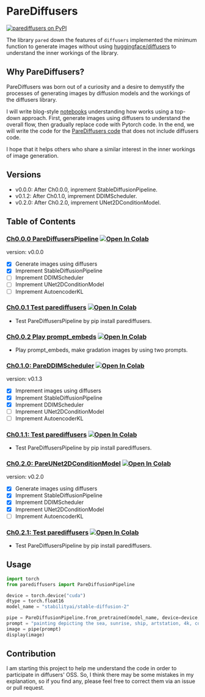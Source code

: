 # PareDiffusers

[![parediffusers on PyPI](https://img.shields.io/pypi/v/parediffusers.svg)](https://pypi.org/project/parediffusers)

The library `pared` down the features of `diffusers` implemented the minimum function to generate images without using [huggingface/diffusers](https://github.com/huggingface/diffusers/tree/main) to understand the inner workings of the library.


## Why PareDiffusers?
PareDiffusers was born out of a curiosity and a desire to demystify the processes of generating images by diffusion models and the workings of the diffusers library.

I will write blog-style [notebooks](./notebooks) understanding how works using a top-down approach. First, generate images using diffusers to understand the overall flow, then gradually replace code with Pytorch code. In the end, we will write the code for the [PareDiffusers code](./src/parediffusers) that does not include diffusers code.

I hope that it helps others who share a similar interest in the inner workings of image generation.

## Versions
- v0.0.0: After Ch0.0.0, inprement StableDiffusionPipeline.
- v0.1.2: After Ch0.1.0, imprement DDIMScheduler.
- v0.2.0: After Ch0.2.0, imprement UNet2DConditionModel.

## Table of Contents
### [Ch0.0.0 PareDiffusersPipeline](./notebooks/ch0.0.0_ParedDiffusionPipeline.ipynb) [![Open In Colab](https://colab.research.google.com/assets/colab-badge.svg)](https://colab.research.google.com/github/masaishi/parediffusers/blob/main/notebooks/ch0.0.0_ParedDiffusionPipeline.ipynb)
version: v0.0.0
- [x] Generate images using diffusers
- [x] Imprement StableDiffusionPipeline
- [ ] Imprement DDIMScheduler
- [ ] Imprement UNet2DConditionModel
- [ ] Imprement AutoencoderKL
### [Ch0.0.1 Test parediffusers](./notebooks/ch0.0.1_Test_parediffusers.ipynb) [![Open In Colab](https://colab.research.google.com/assets/colab-badge.svg)](https://colab.research.google.com/github/masaishi/parediffusers/blob/main/notebooks/ch0.0.1_Test_parediffusers.ipynb)
- Test PareDiffusersPipeline by pip install parediffusers.
### [Ch0.0.2 Play prompt_embeds](./notebooks/ch0.0.2_Play_prompt_embeds.ipynb) [![Open In Colab](https://colab.research.google.com/assets/colab-badge.svg)](https://colab.research.google.com/github/masaishi/parediffusers/blob/main/notebooks/ch0.0.2_Play_prompt_embeds.ipynb)
- Play prompt_embeds, make gradation images by using two prompts.
### [Ch0.1.0: PareDDIMScheduler](./notebooks/ch0.1.0_PareDDIMScheduler.ipynb) [![Open In Colab](https://colab.research.google.com/assets/colab-badge.svg)](https://colab.research.google.com/github/masaishi/parediffusers/blob/main/notebooks/ch0.1.0_PareDDIMScheduler.ipynb)
version: v0.1.3
- [x] Imprement images using diffusers
- [x] Imprement StableDiffusionPipeline
- [x] Imprement DDIMScheduler
- [ ] Imprement UNet2DConditionModel
- [ ] Imprement AutoencoderKL
### [Ch0.1.1: Test parediffusers](./notebooks/ch0.1.1_Test_parediffusers.ipynb) [![Open In Colab](https://colab.research.google.com/assets/colab-badge.svg)](https://colab.research.google.com/github/masaishi/parediffusers/blob/main/notebooks/ch0.1.1_Test_parediffusers.ipynb)
- Test PareDiffusersPipeline by pip install parediffusers.
### [Ch0.2.0: PareUNet2DConditionModel](./notebooks/ch0.2.0_PareUNet2DConditionModel.ipynb) [![Open In Colab](https://colab.research.google.com/assets/colab-badge.svg)](https://colab.research.google.com/github/masaishi/parediffusers/blob/main/notebooks/ch0.2.0_PareUNet2DConditionModel.ipynb)
version: v0.2.0
- [x] Generate images using diffusers
- [x] Imprement StableDiffusionPipeline
- [x] Imprement DDIMScheduler
- [x] Imprement UNet2DConditionModel
- [ ] Imprement AutoencoderKL
### [Ch0.2.1: Test parediffusers](./notebooks/ch0.2.1_Test_PareDiffusersPipeline.ipynb) [![Open In Colab](https://colab.research.google.com/assets/colab-badge.svg)](https://colab.research.google.com/github/masaishi/parediffusers/blob/main/notebooks/ch0.2.1_Test_PareDiffusersPipeline.ipynb)
- Test PareDiffusersPipeline by pip install parediffusers.


## Usage
```python
import torch
from parediffusers import PareDiffusionPipeline

device = torch.device("cuda")
dtype = torch.float16
model_name = "stabilityai/stable-diffusion-2"

pipe = PareDiffusionPipeline.from_pretrained(model_name, device=device, dtype=dtype)
prompt = "painting depicting the sea, sunrise, ship, artstation, 4k, concept art"
image = pipe(prompt)
display(image)
```

## Contribution
I am starting this project to help me understand the code in order to participate in diffusers' OSS. So, I think there may be some mistakes in my explanation, so if you find any, please feel free to correct them via an issue or pull request.